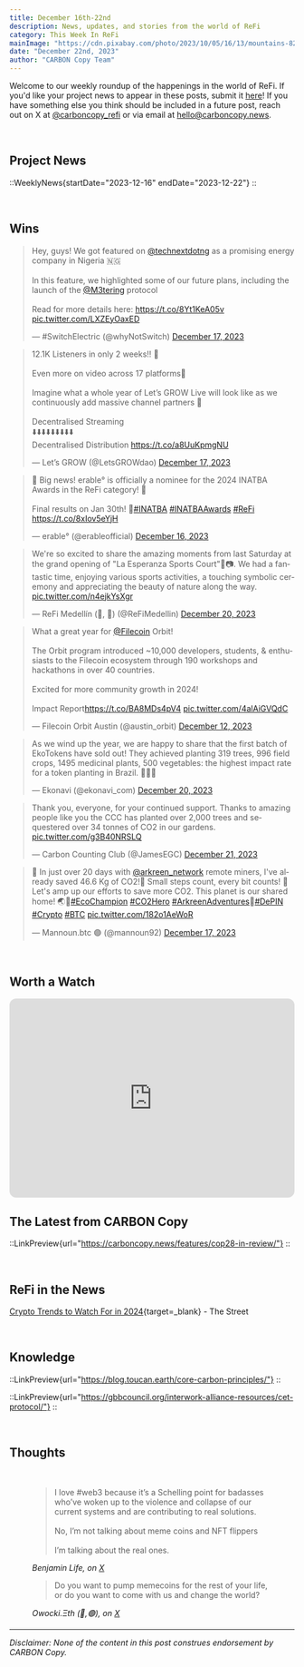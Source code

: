 ```yaml
---
title: December 16th-22nd
description: News, updates, and stories from the world of ReFi
category: This Week In ReFi
mainImage: "https://cdn.pixabay.com/photo/2023/10/05/16/13/mountains-8296344_1280.jpg"
date: "December 22nd, 2023"
author: "CARBON Copy Team"
---
```


Welcome to our weekly roundup of the happenings in the world of ReFi. If you'd like your project news to appear in these posts, submit it [here](https://baserow.io/form/Bvg1VhbZvYjYDyylflMoYvqPA7Gogg1GDeTjzO8ku-o)! If you have something else you think should be included in a future post, reach out on X at [@carboncopy_refi](https://x.com/carboncopy_refi) or via email at hello@carboncopy.news.

<br>

## Project News

::WeeklyNews{startDate="2023-12-16" endDate="2023-12-22"}
::

<br>

## Wins

<blockquote class="twitter-tweet"><p lang="en" dir="ltr">Hey, guys! We got featured on <a href="https://twitter.com/technextdotng?ref_src=twsrc%5Etfw">@technextdotng</a> as a promising energy company in Nigeria 🇳🇬<br><br>In this feature, we highlighted some of our future plans, including the launch of the <a href="https://twitter.com/M3tering?ref_src=twsrc%5Etfw">@M3tering</a> protocol<br><br>Read for more details here: <a href="https://t.co/8Yt1KeA05v">https://t.co/8Yt1KeA05v</a> <a href="https://t.co/LXZEyOaxED">pic.twitter.com/LXZEyOaxED</a></p>&mdash; #SwitchElectric (@whyNotSwitch) <a href="https://twitter.com/whyNotSwitch/status/1736383747430273491?ref_src=twsrc%5Etfw">December 17, 2023</a></blockquote>

<blockquote class="twitter-tweet"><p lang="en" dir="ltr">12.1K Listeners in only 2 weeks!! 🤯<br><br>Even more on video across 17 platforms🤝<br><br>Imagine what a whole year of Let’s GROW Live will look like as we continuously add massive channel partners 🙌<br><br>Decentralised Streaming <br>⬇️⬇️⬇️⬇️⬇️⬇️⬇️⬇️⬇️<br>Decentralised Distribution <a href="https://t.co/a8UuKpmgNU">https://t.co/a8UuKpmgNU</a></p>&mdash; Let’s GROW (@LetsGROWdao) <a href="https://twitter.com/LetsGROWdao/status/1736308380032176186?ref_src=twsrc%5Etfw">December 17, 2023</a></blockquote>

<blockquote class="twitter-tweet"><p lang="en" dir="ltr">🌟 Big news! erable° is officially a nominee for the 2024 INATBA Awards in the ReFi category! 🤩 <br><br>Final results on Jan 30th! 🤞<a href="https://twitter.com/hashtag/INATBA?src=hash&amp;ref_src=twsrc%5Etfw">#INATBA</a> <a href="https://twitter.com/hashtag/INATBAAwards?src=hash&amp;ref_src=twsrc%5Etfw">#INATBAAwards</a> <a href="https://twitter.com/hashtag/ReFi?src=hash&amp;ref_src=twsrc%5Etfw">#ReFi</a> <a href="https://t.co/8xIov5eYjH">https://t.co/8xIov5eYjH</a></p>&mdash; erable° (@erableofficial) <a href="https://twitter.com/erableofficial/status/1736024465538945482?ref_src=twsrc%5Etfw">December 16, 2023</a></blockquote>

<blockquote class="twitter-tweet"><p lang="en" dir="ltr">We&#39;re so excited to share the amazing moments from last Saturday at the grand opening of &quot;La Esperanza Sports Court&quot;🏀📷. We had a fantastic time, enjoying various sports activities, a touching symbolic ceremony and appreciating the beauty of nature along the way. <a href="https://t.co/n4ejkYsXgr">pic.twitter.com/n4ejkYsXgr</a></p>&mdash; ReFi Medellín (🌳, 🌱) (@ReFiMedellin) <a href="https://twitter.com/ReFiMedellin/status/1737555297563287729?ref_src=twsrc%5Etfw">December 20, 2023</a></blockquote>

<blockquote class="twitter-tweet"><p lang="en" dir="ltr">What a great year for <a href="https://twitter.com/Filecoin?ref_src=twsrc%5Etfw">@Filecoin</a> Orbit!<br><br>The Orbit program introduced ~10,000 developers, students, &amp; enthusiasts to the Filecoin ecosystem through 190 workshops and hackathons in over 40 countries.<br><br>Excited for more community growth in 2024!<br><br>Impact Report<a href="https://t.co/BA8MDs4pV4">https://t.co/BA8MDs4pV4</a> <a href="https://t.co/4alAiGVQdC">pic.twitter.com/4alAiGVQdC</a></p>&mdash; Filecoin Orbit Austin (@austin_orbit) <a href="https://twitter.com/austin_orbit/status/1734693284109492564?ref_src=twsrc%5Etfw">December 12, 2023</a></blockquote>

<blockquote class="twitter-tweet"><p lang="en" dir="ltr">As we wind up the year, we are happy to share that the first batch of EkoTokens have sold out! They achieved planting 319 trees, 996 field crops, 1495 medicinal plants, 500 vegetables: the highest impact rate for a token planting in Brazil. 💚🇧🇷</p>&mdash; Ekonavi (@ekonavi_com) <a href="https://twitter.com/ekonavi_com/status/1737485620568596591?ref_src=twsrc%5Etfw">December 20, 2023</a></blockquote>

<blockquote class="twitter-tweet"><p lang="en" dir="ltr">Thank you, everyone, for your continued support. Thanks to amazing people like you the CCC has planted over 2,000 trees and sequestered over 34 tonnes of CO2 in our gardens. <a href="https://t.co/g3B40NRSLQ">pic.twitter.com/g3B40NRSLQ</a></p>&mdash; Carbon Counting Club (@JamesEGC) <a href="https://twitter.com/JamesEGC/status/1737849505067028967?ref_src=twsrc%5Etfw">December 21, 2023</a></blockquote>

<blockquote class="twitter-tweet"><p lang="en" dir="ltr">🚀 In just over 20 days with <a href="https://twitter.com/arkreen_network?ref_src=twsrc%5Etfw">@arkreen_network</a> remote miners, I&#39;ve already saved 46.6 Kg of CO2!🌿 Small steps count, every bit counts! 💪 Let&#39;s amp up our efforts to save more CO2. This planet is our shared home! 🌏💙<a href="https://twitter.com/hashtag/EcoChampion?src=hash&amp;ref_src=twsrc%5Etfw">#EcoChampion</a> <a href="https://twitter.com/hashtag/CO2Hero?src=hash&amp;ref_src=twsrc%5Etfw">#CO2Hero</a> <a href="https://twitter.com/hashtag/ArkreenAdventures?src=hash&amp;ref_src=twsrc%5Etfw">#ArkreenAdventures</a>🌱<a href="https://twitter.com/hashtag/DePIN?src=hash&amp;ref_src=twsrc%5Etfw">#DePIN</a> <a href="https://twitter.com/hashtag/Crypto?src=hash&amp;ref_src=twsrc%5Etfw">#Crypto</a> <a href="https://twitter.com/hashtag/BTC?src=hash&amp;ref_src=twsrc%5Etfw">#BTC</a> <a href="https://t.co/182o1AeWoR">pic.twitter.com/182o1AeWoR</a></p>&mdash; Mannoun.btc 🟣 (@mannoun92) <a href="https://twitter.com/mannoun92/status/1736332019787878864?ref_src=twsrc%5Etfw">December 17, 2023</a></blockquote>

<br>

## Worth a Watch

<iframe width="100%" style="border-radius:12px; aspect-ratio: 16/9" src="https://open.spotify.com/embed/episode/1QZeG4uX4fN7rbIjjmbKhk/video?utm_source=generator" width="624" height="351" frameBorder="0" allowfullscreen="" allow="autoplay; clipboard-write; encrypted-media; fullscreen; picture-in-picture" loading="lazy"></iframe>

<br>

## The Latest from CARBON Copy

::LinkPreview{url="https://carboncopy.news/features/cop28-in-review/"}
::

<br>

## ReFi in the News

<i class="bi bi-globe"></i> [Crypto Trends to Watch For in 2024](https://www.thestreet.com/crypto/innovation/crypto-trends-to-watch-for-in-2024"){target=_blank} - The Street

<br>

## Knowledge

::LinkPreview{url="https://blog.toucan.earth/core-carbon-principles/"}
::

::LinkPreview{url="https://gbbcouncil.org/interwork-alliance-resources/cet-protocol/"}
::

<br>

## Thoughts

<br>

<figure class="text-center mb-5">
  <blockquote class="blockquote">
    <span>I love #web3 because it’s a Schelling point for badasses who’ve woken up to the violence and collapse of our current systems and are contributing to real solutions.<br><br>No, I’m not talking about meme coins and NFT flippers<br><br>I’m talking about the real ones.</span>
  </blockquote>
  <figcaption class="blockquote-footer">
    <cite title="Benjamin Life">Benjamin Life, on <a href="https://x.com/omniharmonic/status/1737524306706669888?s=20" target="_blank">X</a></cite>
  </figcaption>
</figure>

<figure class="text-center mb-5">
  <blockquote class="blockquote">
    <span>Do you want to pump memecoins for the rest of your life, or do you want to come with us and change the world?</span>
  </blockquote>
  <figcaption class="blockquote-footer">
    <cite title="owocki">Owocki.Ξth (🍄,🟢), on <a href="https://x.com/owocki/status/1737810091330425327?s=20" target="_blank">X</a></cite>
  </figcaption>
</figure>

***

*Disclaimer: None of the content in this post construes endorsement by CARBON Copy.*  
